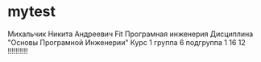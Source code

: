 # mytest
Михальчик 
Никита 
Андреевич
Fit
Програмная инженерия
Дисциплина "Основы Програмной Инженерии"
Курс 1 группа 6 подгруппа 1
16 12
!!!!!!!!!!

